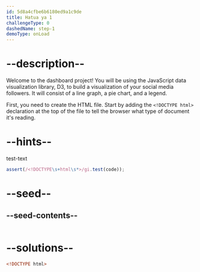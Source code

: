 ```yaml
---
id: 5d8a4cfbe6b6180ed9a1c9de
title: Hatua ya 1
challengeType: 0
dashedName: step-1
demoType: onLoad
---
```


# --description--

Welcome to the dashboard project! You will be using the JavaScript data visualization library, D3, to build a visualization of your social media followers. It will consist of a line graph, a pie chart, and a legend.

First, you need to create the HTML file. Start by adding the `<!DOCTYPE html>` declaration at the top of the file to tell the browser what type of document it's reading.

# --hints--

test-text

```js
assert(/<!DOCTYPE\s+html\s*>/gi.test(code));
```

# --seed--

## --seed-contents--
```html
```

# --solutions--

```html
<!DOCTYPE html>
```
